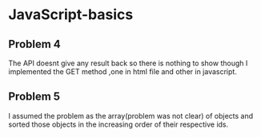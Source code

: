 # JavaScript-basics

## Problem 4
The API doesnt give any result back so there is nothing to show though I implemented  the GET method ,one in html file and other in javascript.

## Problem 5
I assumed the problem as the array(problem was not clear) of objects and sorted those objects in the increasing order of their respective ids.
